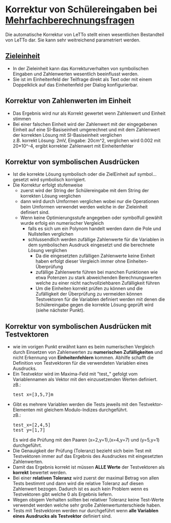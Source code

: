 # Korrektur von Schülereingaben bei [Mehrfachberechnungsfragen](../BeispielsammlungEditieren/index.md#mehrfachberechnungsfrage) 

Die automatische Korrektur von LeTTo stellt einen wesentlichen Bestandteil von LeTTo dar. 
Sie kann sehr weitreichend parametriert werden. 

## [Zieleinheit](../Zieleinheit/index.md)
* In der Zieleinheit kann das Korrekturverhalten von symbolischen Eingaben und Zahlenwerten wesentlich beeinflusst werden.
* Sie ist im Einheitenfeld der Teilfrage direkt als Text oder mit einem Doppelklick auf das Einheitenfeld per Dialog konfigurierbar.

## Korrektur von Zahlenwerten im Einheit
* Das Ergebnis wird nur als Korrekt gewertet wenn Zahlenwert und Einheit stimmen
* Bei einer falschen Einheit wird der Zahlenwert mit der eingegebenen Einheit auf eine SI-Basiseinheit umgerechnet und mit 
  dem Zahlenwert der korrekten Lösung mit SI-Basiseinheit verglichen<br>
  z.B. korrekt Lösung: 2mV, Eingabe: 20cm^2, verglichen wird 0.002 mit 20*10^-4, ergibt korrekter Zahlenwert mit Einheitenfehler

## Korrektur von symbolischen Ausdrücken
* Ist die korrekte Lösung symbolisch oder die ZielEinheit auf symbol... gesetzt wird symbolisch korrigiert.
* Die Korrektur erfolgt stufenweise
  * zuerst wird der String der Schülereingabe mit dem String der korrekten Lösung verglichen 
  * dann wird durch Umformen verglichen wobei nur die Operationen beim Umformen verwendet werden welche in der Zieleinheit definiert sind.
  * Wenn keine Optimierungsstufe angegeben oder symbolfull gewählt wurde erfolg ein numerischer Vergleich
    * falls es sich um ein Polynom handelt werden dann die Pole und Nullstellen verglichen
    * schlussendlich werden zufällige Zahlenwerte für die Variablen in dem symbolischen Ausdruck eingesetzt und die berechnete Lösung verglichen
      * Da die eingesetzten zufälligen Zahlenwerte keine Einheit haben erfolgt dieser Vergleich immer ohne Einheiten-Überprüfung
      * zufällige Zahlenwerte führen bei manchen Funktionen wie etwa Potenzen zu stark abweichenden Berechnungswerten 
        welche zu einer nicht nachvollziehbaren Zufälligkeit führen
      * Um die Einheiten korrekt prüfen zu können und die Zufälligkeit der Überprüfung zu vermeiden können Testvektoren 
        für die Variablen definiert werden mit denen die Schülereingabe gegen die korrekte Lösung geprüft wird (siehe nächster Punkt).

## Korrektur von symbolischen Ausdrücken mit Testvektoren
* wie im vorigen Punkt erwähnt kann es beim numerischen Vergleich durch Einsetzen von Zahlenwerten 
  zu **numerischen Zufälligkeiten** und nicht Erkennung von **Einheitenfehlern** kommen. Abhilfe schafft die
  Definition von Testvektoren für die verwendeten Variablen eines Ausdrucks.
* Ein Testvektor wird im Maxima-Feld mit "test_" gefolgt vom Variablennamen als Vektor mit den einzusetzenden Werten definiert.<br>
  zB.: 
  <pre>test_x=[3,5,7]m
  </pre>
* Gibt es mehrere Variablen werden die Tests jeweils mit den Testvektor-Elementen mit gleichem Modulo-Indizes durchgeführt.<br>
  zB.: 
  <pre>test_x=[2,4,5]
  test_y=[1,7]
  </pre>
  Es wird die Prüfung mit den Paaren (x=2,y=1),(x=4,y=7) und (y=5,y=1) durchgeführt.
* Die Genauigkeit der Prüfung (Toleranz) bezieht sich beim Test mit Testvektoren immer auf das Ergebnis des Ausdruckes mit eingesetzten Zahlenwerten.
* Damit das Ergebnis korrekt ist müssen **ALLE Werte** der Testvektoren als **korrekt** bewertet werden.
* Bei einer **relativen Toleranz** wird zuerst der maximal Betrag von allen Tests bestimmt und dann wird die relative Toleranz auf diesen Zahlenwert bezogen. 
  Dadurch ist es auch kein Problem wenn es Testvektoren gibt welche 0 als Ergebnis liefern. 
* Wegen obigem Verhalten sollten bei relativer Toleranz keine Test-Werte verwendet werden welche sehr große Zahlenwertunterschiede haben.
* Tests mit Testvektoren werden nur durchgeführt wenn **alle Variablen eines Ausdrucks als Testvektor** definiert sind.
